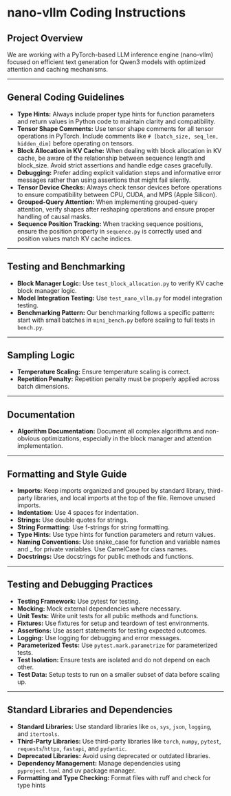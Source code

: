 # nano-vllm Coding Instructions

## Project Overview

We are working with a PyTorch-based LLM inference engine (nano-vllm) focused on efficient text generation for Qwen3 models with optimized attention and caching mechanisms.

---

## General Coding Guidelines

- **Type Hints:** Always include proper type hints for function parameters and return values in Python code to maintain clarity and compatibility.
- **Tensor Shape Comments:** Use tensor shape comments for all tensor operations in PyTorch. Include comments like `# [batch_size, seq_len, hidden_dim]` before operating on tensors.
- **Block Allocation in KV Cache:** When dealing with block allocation in KV cache, be aware of the relationship between sequence length and block_size. Avoid strict assertions and handle edge cases gracefully.
- **Debugging:** Prefer adding explicit validation steps and informative error messages rather than using assertions that might fail silently.
- **Tensor Device Checks:** Always check tensor devices before operations to ensure compatibility between CPU, CUDA, and MPS (Apple Silicon).
- **Grouped-Query Attention:** When implementing grouped-query attention, verify shapes after reshaping operations and ensure proper handling of causal masks.
- **Sequence Position Tracking:** When tracking sequence positions, ensure the position property in `sequence.py` is correctly used and position values match KV cache indices.

---

## Testing and Benchmarking

- **Block Manager Logic:** Use `test_block_allocation.py` to verify KV cache block manager logic.
- **Model Integration Testing:** Use `test_nano_vllm.py` for model integration testing.
- **Benchmarking Pattern:** Our benchmarking follows a specific pattern: start with small batches in `mini_bench.py` before scaling to full tests in `bench.py`.

---

## Sampling Logic

- **Temperature Scaling:** Ensure temperature scaling is correct.
- **Repetition Penalty:** Repetition penalty must be properly applied across batch dimensions.

---

## Documentation

- **Algorithm Documentation:** Document all complex algorithms and non-obvious optimizations, especially in the block manager and attention implementation.

---

## Formatting and Style Guide

- **Imports:** Keep imports organized and grouped by standard library, third-party libraries, and local imports at the top of the file. Remove unused imports.
- **Indentation:** Use 4 spaces for indentation.
- **Strings:** Use double quotes for strings.
- **String Formatting:** Use f-strings for string formatting.
- **Type Hints:** Use type hints for function parameters and return values.
- **Naming Conventions:** Use snake_case for function and variable names and _ for private variables. Use CamelCase for class names.
- **Docstrings:** Use docstrings for public methods and functions.

---

## Testing and Debugging Practices

- **Testing Framework:** Use pytest for testing.
- **Mocking:** Mock external dependencies where necessary.
- **Unit Tests:** Write unit tests for all public methods and functions.
- **Fixtures:** Use fixtures for setup and teardown of test environments.
- **Assertions:** Use assert statements for testing expected outcomes.
- **Logging:** Use logging for debugging and error messages.
- **Parameterized Tests:** Use `pytest.mark.parametrize` for parameterized tests.
- **Test Isolation:** Ensure tests are isolated and do not depend on each other.
- **Test Data:** Setup tests to run on a smaller subset of data before scaling up.

---

## Standard Libraries and Dependencies

- **Standard Libraries:** Use standard libraries like `os`, `sys`, `json`, `logging`, and `itertools`.
- **Third-Party Libraries:** Use third-party libraries like `torch`, `numpy`, `pytest`, `requests`/`httpx`, `fastapi`, and `pydantic`.
- **Deprecated Libraries:** Avoid using deprecated or outdated libraries.
- **Dependency Management:** Manage dependencies using `pyproject.toml` and uv package manager.
- **Formatting and Type Checking:** Format files with ruff and check for type hints